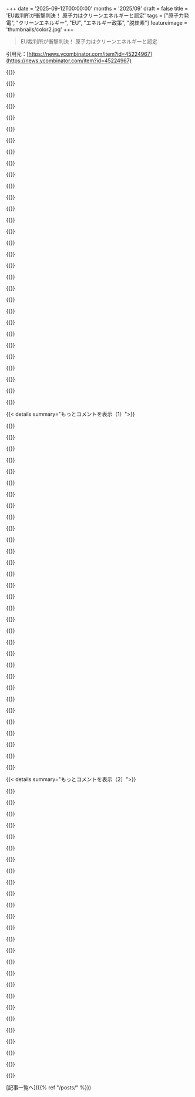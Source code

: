 +++
date = '2025-09-12T00:00:00'
months = '2025/09'
draft = false
title = 'EU裁判所が衝撃判決！ 原子力はクリーンエネルギーと認定'
tags = ["原子力発電", "クリーンエネルギー", "EU", "エネルギー政策", "脱炭素"]
featureimage = 'thumbnails/color2.jpg'
+++

> EU裁判所が衝撃判決！ 原子力はクリーンエネルギーと認定

引用元：[https://news.ycombinator.com/item?id=45224967](https://news.ycombinator.com/item?id=45224967)




{{<matomeQuote body="原子力発電ってさ、元々一番グリーンで、気候変動に優しくて、安全で、経済的で、エネルギー密度も高くて長持ちする選択肢だったのに、なんでみんな反対してたのか、もう一回考えてみてよ。" userName="m101" createdAt="2025/09/13 07:25:56" color="#ff33a1">}}




{{<matomeQuote body="安いって意見には反対だな。建設に20年もかかって、核廃棄物の処分まで考えると経済的に成り立たないよ。それに核燃料の供給源も、依存したくない国が多いのが問題だ。でも、原子力はグリーンで安全、環境に優しいって点はもちろん同意する。多くのエコ活動家には受け入れがたいだろうけどね。" userName="AndyPa32" createdAt="2025/09/13 08:01:29" color="#ff5c5c">}}




{{<matomeQuote body="今まで原子力は、一番安いか一番安全かのどちらかだったけど、今はソーラーが安くて安全なんだよ。" userName="kolinko" createdAt="2025/09/13 09:25:17" color="">}}




{{<matomeQuote body="原子力に反対してたのはね、冷戦から’90年代にかけての核事故が続いたせいだよ。チェルノブイリや福島だけじゃなくて、Windscale / Sellafieldとか世界中でたくさん事故があったんだ。https://en.wikipedia.org/wiki/List_of_nuclear_power_accident...<br>https://en.wikipedia.org/wiki/List_of_nuclear_and_radiation_...<br>人々は事故で病気になったり死んだりするのを見て、納税者として清掃費用を負担した。広範囲で土地が使えなくなるのも見たし、特に冷戦を経験した大人にとっては、放射性降下物が風で国境を越えていくのが怖かったんだ。グリーンピースや反原発ロビーが原因じゃなくて、人々が自分の目でリスクを見て、嫌だと判断したんだよ。チェルノブイリと福島は決定打だったけど、それ以前から原子力はほとんど死んでたようなものさ。俺は反原発じゃないけど、世界の原子力エネルギー産業自身が、今の原子力への不信感の原因だってことはハッキリ言っておくよ。" userName="teamonkey" createdAt="2025/09/13 12:58:28" color="#785bff">}}




{{<matomeQuote body="ソーラーって24時間動かないし、冬のヨーロッパじゃもっと使えないよ。ほとんどのエネルギーをソーラーでまかなうのは現実的じゃないね[1]。EU全体でも5%未満だし、ドイツだと6%未満。ウィンドもダメだ（ドイツで11%未満）。ちなみにフランスでは原子力発電所がエネルギーの37%を供給してるんだ[1] https://ourworldindata.org/grapher/energy-consumption-by-sou..." userName="pzo" createdAt="2025/09/13 09:39:24" color="#ff5c5c">}}




{{<matomeQuote body="建設期間が長くなるのは、規制がしょっちゅう変わるからだよ。ちなみに日本はUSより建設期間が半分くらい短いってのが面白いね。" userName="freetonik" createdAt="2025/09/13 08:07:17" color="">}}




{{<matomeQuote body="費用が高いのは、ありえないくらい安全にしようとする規制のせいだよ。放射線モデルの予測は非科学的だし、死亡率は他の発電技術と比べてもずっと低いんだ。核燃料の貯蔵は比較的シンプルだし、リサイクルすれば量を30倍も減らせる可能性だってあるんだからね。" userName="m101" createdAt="2025/09/13 08:08:38" color="#ff5733">}}




{{<matomeQuote body="他の国でも原子力の評判は良くないね。Hinkley Points Cは予算の2倍以上かかってて、5年以上遅れそうなんだ。フランスとチャイナは例外かな？フランスはプログラムでたくさんの原発を建てたからうまくいってるみたいだね。HPCが稼働した時に、ソーラー＋ウィンド＋BESSに競争できるかどうかは疑問だけど、間違ってるかもしれないな。" userName="rootsofallevil" createdAt="2025/09/13 09:02:43" color="#ff5733">}}




{{<matomeQuote body="原子力発電所にはさ、国際的な法律と協力が必要なんだよ。だって、Chornobylみたいな一回の重大事故で大陸が壊滅しかねないんだから。ウクライナでは、Chornobylによる損害を、全ての原子力発電所の利益でまかなうのに1000〜5000年もかかるって言われてるんだ。しかも、その間にChornobylや他の原発で何も起こらないっていうのは、ありえない話だよね。" userName="oneshtein" createdAt="2025/09/13 08:28:44" color="#ff5733">}}




{{<matomeQuote body="チェルノブイリの直接死者はたった50人だって。屋根のソーラーパネルのほうが死者が多いんだぜ。原発事故は見た目ほど脅威じゃないってことだよ。" userName="gilbetron" createdAt="2025/09/13 14:30:58" color="#45d325">}}




{{<matomeQuote body="原子力は安全にできるのに、一回デカい事故があったせいで誰も推進しなくなった。飛行機や車と比べてみろよ、原発なんてずっと安全なんだぜ。ヨーロッパで原発が止まったのは、環境のためとかじゃなく、ロシアから金が流れたからだろ。" userName="close04" createdAt="2025/09/13 10:00:29" color="#ff5733">}}




{{<matomeQuote body="うちの政府、マジ腐敗してるからさ。友達に仕事回したり、無能なやつを偉くしたりして、事故ばっか起こしてるんだぜ。鉄道すらまともに動かせないのに、原発なんて任せられるわけないだろ？" userName="prinny_" createdAt="2025/09/13 14:49:05" color="">}}




{{<matomeQuote body="お前が言ってることってさ、「原発は1メガワットあたり一番安全だから、たまに大陸が消し飛んでもOK」ってことだろ。" userName="oneshtein" createdAt="2025/09/13 10:43:50" color="">}}




{{<matomeQuote body="フランスのFlamanville EPRって原発、予算は5倍以上オーバーで、完成は15年も遅れてるらしいぜ。https://en.m.wikipedia.org/wiki/Flamanville_Nuclear_Power_Pl..." userName="tatref" createdAt="2025/09/13 09:24:37" color="#ff5c5c">}}




{{<matomeQuote body="核廃棄物の問題は技術的には解決済みなんだよ。あとは政治次第。燃料も、やばい国じゃなくてオーストラリアとかカナダ、インドみたいな信頼できる国から調達できるぜ。" userName="JackSlateur" createdAt="2025/09/13 14:12:52" color="#45d325">}}




{{<matomeQuote body="2011年の福島原発事故で反原発ムードになったけどさ、そこから学ぶべきは、災害リスクがある場所に建てないってことだよ。世界中の原発を全部止めろって話じゃないんだぜ。" userName="tiberius_p" createdAt="2025/09/13 09:43:43" color="#ff5c5c">}}




{{<matomeQuote body="フランスのあの失敗した原発建設ですら、ドイツのクソみたいな再エネより投資効果がいいんだぜ。25年も補助金出したのに、だよ。つまり、ひどい原発でも最高の再エネよりマシってこと。" userName="mpweiher" createdAt="2025/09/14 11:39:19" color="#45d325">}}




{{<matomeQuote body="核廃棄物が長持ちするってのは、ドイツで「自分の庭には置きたくない」ってなる理由の一つだね。チェルノブイリもそう。それに、ザポリージャNPPみたいな「人質」状況も不安だよ。" userName="flohofwoe" createdAt="2025/09/13 07:54:29" color="#45d325">}}




{{<matomeQuote body="ソース教えてよ。再生エネは伸びてるのに補助金は減ってる。原発は時代遅れで莫大な補助金が必要なのに、記事の内容は全く理解できない。" userName="ViewTrick1002" createdAt="2025/09/14 16:28:52" color="">}}




{{<matomeQuote body="『意味不明』って言うけど、現実は君の理解を超えてる。再生エネ補助金は廃止しようとしてるけど失敗してる。英独デンマークの洋上風力は入札ゼロだったし、『史上最速の成長』は補助金のおかげだろ。原発は後退してないし、莫大な補助金が必要なのは、再生エネ優遇で市場が歪んでるからだ。" userName="mpweiher" createdAt="2025/09/14 17:53:04" color="">}}




{{<matomeQuote body="飛行機の安全性をライト兄弟の飛行機で判断するな。" userName="jenadine" createdAt="2025/09/13 14:25:43" color="">}}




{{<matomeQuote body="原発反対の理由はヒューマンエラーだよ。飛行機と違って、原発は十分にバカ避けになってないから不安。それに放射線は目に見えないから、まるで超常現象みたいで怖いんだ。" userName="kranke155" createdAt="2025/09/13 15:14:58" color="">}}




{{<matomeQuote body="石炭は原発事故よりはるかに多くの人を殺してるけど、広く普及してて当たり前だから気にされない。チェルノブイリみたいな事故があっても、原発で救われた命は数万人に上る。もしソ連が解決に努力してなかったら、大陸全体が死んでたかもしれないけどね。" userName="dijit" createdAt="2025/09/13 15:19:43" color="#ff5c5c">}}




{{<matomeQuote body="まず、君が主張のソースを見つけられなかったことから始めよう。話を逸らして煙に巻こうとするなよ。賢い人が平気で嘘をつくなんてね。洋上風力で再生エネ全体を批判してるけど、ドイツとデンマークのオークションは企業が金を払って建設するネガティブ入札だったんだ。金利上昇と建設費高騰で洋上風力は採算ギリギリ。補助金なしで進むプロジェクトもあるんだよ。https://group.vattenfall.com/press-and-media/pressreleases/2... 君が言わないのは、金利上昇と建設費高騰が原発にもっと大きな影響を与えるってことだ。だから、詳しい人なら原発を推奨しない。嘘をついたり都合の良い統計を歪曲したりするのをやめろ。君はもっと賢い。" userName="ViewTrick1002" createdAt="2025/09/14 18:09:46" color="#785bff">}}




{{<matomeQuote body="『技術的に核廃棄物の問題は解決済み』って言うけど、専門家は『予期せぬ人間の侵入の可能性を予測する科学的根拠はない』って言ってるよ。https://international.andra.fr/sites/international/files/201... " userName="natmaka" createdAt="2025/09/13 15:01:48" color="#785bff">}}




{{<matomeQuote body="『大陸を壊滅させる』って、どうせなら『地球全体』って大げさに言えば？<br>まあ、40～50年前に原発をもっと推進してたら、気候変動は防げたはずだ。その代償はどれくらいだろうね？" userName="pqtyw" createdAt="2025/09/13 14:01:47" color="">}}




{{<matomeQuote body="『ソースが見つからなかった』って？ソースはフランスのCour des Comptes（会計検査院）の報告書だよ。俺は君の調査助手じゃない。『嘘をついてる』って、反論できなくなって個人攻撃か。俺の主張を裏付けてくれてありがとう。『洋上風力は採算性の瀬戸際』って、最高のプロジェクトでも収益不明ってことだろ？Cour des Comptesは、最悪の原発プロジェクト（FV3）でも『控えめな収益性』が見込まれるって予測してる。だから、最悪の原発 ＞＞ 最高の断続的再生エネだ。QED。" userName="mpweiher" createdAt="2025/09/14 18:49:13" color="#38d3d3">}}




{{<matomeQuote body="韓国企業はサウジアラビアでNPPを7年で建てたぞ。" userName="looofooo0" createdAt="2025/09/13 09:07:48" color="">}}




{{<matomeQuote body="ドイツの2024年のデータによると、太陽光が15%、風力が28%、合計で57%のエネルギーが再生可能エネルギーから来てるってdestatisが言ってるよ。<br>(https://www.destatis.de/DE/Themen/Branchen-Unternehmen/Energ...)" userName="sdfssdf" createdAt="2025/09/13 12:45:08" color="#45d325">}}




{{<matomeQuote body="この判決の意味、みんな分かってる？まず、原子力だけじゃなく天然ガスもだよ。次に、多くの国が”クリーン”エネルギーにインセンティブを設けてるけど、それが原子力とガスにも魔法みたいに適用されちゃうってこと。これって原子力やガスメーカーがお金を巻き上げるためのものだね。裁判所が無関係だったわけじゃないさ。それでも、原子力はもっと使うべきだよ。建設費がもっと安ければね…。" userName="Luker88" createdAt="2025/09/13 07:21:05" color="#ff5c5c">}}




{{< details summary="もっとコメントを表示（1）">}}

{{<matomeQuote body="原子力とガスは気候変動に優しい解決策だよ。" userName="m101" createdAt="2025/09/13 07:52:24" color="">}}




{{<matomeQuote body="ガスは石炭よりマシってだけで気候に優しいわけじゃないよ。原子力だって壊滅的なリスクがあって、それを抑えるのにめちゃくちゃ金がかかるんだ。万能薬だなんてフリはやめようぜ。どっちも再生可能エネルギーの方が優れてるって。" userName="grafmax" createdAt="2025/09/13 09:51:54" color="#785bff">}}




{{<matomeQuote body="面白い話なんだけど、米国はシェールガス（fracking gas）でドイツの「Energiewende」よりも気候変動対策に貢献したんだぜ。" userName="mpweiher" createdAt="2025/09/13 09:55:34" color="">}}




{{<matomeQuote body="2005年、米国とドイツはどっちもCO₂排出量が約600g/kWhだったんだ。2015年には、シェールガスのおかげで米国は450g/kWhくらいまで減ったけど、ドイツはEnergiewendeで約560g/kWhだったよ。だってEnergiewendeは気候変動対策じゃなくて、CO₂フリーの原子力発電所を止めるのが目的だったからね。どっちの国ももっと良くできたはず。フランスは今も数十年前から約32g/kWhだよ。" userName="mpweiher" createdAt="2025/09/13 10:48:23" color="#ff33a1">}}




{{<matomeQuote body="原子力発電所を止めるのは、すごく人気のある政策だったよね。でもそれはさておき、Energiewendeって急速なエネルギーインフラ整備の障害を取り除くことじゃなかったんだよ（例えば、南北接続の遅れとか）。" userName="RandomLensman" createdAt="2025/09/13 10:57:11" color="">}}




{{<matomeQuote body="まあ、ポピュリズムでバカなことするのは良くないよ。専門的な議論では、素人が専門家より直接意見を言うべきじゃないね。" userName="gf000" createdAt="2025/09/13 11:00:38" color="">}}




{{<matomeQuote body="Yes, not supporting energy infrastructure construction better was a mistake.Removing what would be nasty targets in a war perhaps in the current light not so much." userName="RandomLensman" createdAt="2025/09/13 11:18:57" color="">}}




{{<matomeQuote body="No shutting down cheap, reliable, CO₂ free and already paid for energy infrastructure was.That’s about as idiotic as you can get.And simply by not destroying this already existing infrastructure you wouldn’t even have needed north-south links." userName="mpweiher" createdAt="2025/09/13 13:16:10" color="">}}




{{<matomeQuote body="Germany could have decarbonized faster by maintaining its nuclear power, but only to a limited extent because the bulk of the coal (especially lignite, a high CO2 emitter) is burned to generate electricity in the former East German regions, which have been devoid of nuclear power since 1995 (Soviet reactors were shut down due to their unsafety). Therefore, all active reactors were located in West Germany, and there is no adequate high-voltage line capable of transporting their output to the East.At its peak (in 1999), nuclear power produced only 31% of Germany’s electricity, itself less than 25% of the energy consumed (even considering primary energy, it only provided 12.7%), and by 2011 (Fukushima...), it was producing less than 18% of the electricity.Moreover, in the East, coal-fired power plants have long produced high-pressure steam for district heating (industry and heating many premises), which a remote reactor cannot provide.To claim that Germany shut down its reactors for no reason (after Fukushima...) or that only a minority of environmentalists decided to do so is misleading as, in Germany, all political parties close reactors, and most reactors were not closed by ”Greens”.Furthermore, this nuclear potential would result in higher costs and dependency since it would have replaced part of the huge coal industry, which is very difficult to get rid of." userName="natmaka" createdAt="2025/09/13 15:47:34" color="#ff33a1">}}




{{<matomeQuote body="＞ Germany could have decarbonized faster by maintaining its nuclear powerPrecisely.＞ but only to a limited extent because the bulk of the coal (especially lignite, a high CO2 emitter) is burned to generate electricity in the former East German regions,Huh? Not shutting down the existing nuclear plants is a pure positive and does not prevent you from doing other things. Such as building out renewables and/or nuclear plants in the east.For the money we wasted on intermittent renewables so far, we could have built at least 50 reactors even at the inflated cost of the EPR prototype at Olkiluoto 3. Or 100 inflation-adjusted Konvois. So way more than enough.Nuclear power is well-suited for district heating and industrial heat applications, unlike solar and wind.＞ To claim that Germany shut down its reactors for no reasonNobody claimed that. Germany shut down its reactors for idiotic reasons:https://en.wikipedia.org/wiki/RadiophobiaAll West German reactors would have survived the 2011 Tōhoku earthquake and tsunami perfectly fine had they been at the site of Fukushima. And we don’t have Tsunamis in Germany. How does shutting down those plants make sense again? When answering, consider that Japan is reactivating its nuclear plants.It’s time for Germany to admit its mistake on nuclear energyhttps://www.japantimes.co.jp/commentary/2024/12/26/world/ger...＞ or that only a minority of environmentalists decided to do so is misleading as,Again, such a good thing that that claim wasn’t made in this thread. Or are you misleadingly claiming that it was?＞ misleading as, in Germany, all political parties close reactors, and most reactors were not closed by ”Greens”.Who ”closed” reactors, now that actually is misleading for a change. The law that required nuclear reactors to be closed was passed by the Red/Green coalition in 2002. Germany happens to be a country with the rule of law, so successor governments can’t just act on whim, they are bound by the law of the land. Oh, and it was the Greens who made the Atomausstieg the primary condition for their coalition with the SPD.So while it is correct that all parties are somewhat to blame, to claim that they are equally to blame is ahistorical nonsense and quite misleading.＞ Furthermore, this nuclear potential would result in higher costs and dependencyThat is also not true." userName="mpweiher" createdAt="2025/09/13 19:43:27" color="#45d325">}}




{{<matomeQuote body="The money Germany ”wasted” on renewables brought down prices a lot, triggering massive investments, which was the plan. My prediction is that even France will scale down nuclear power for fiscal reasons alone - they would need to build new reactors now as a long-term replacement - but it does not look too good." userName="uecker" createdAt="2025/09/13 20:01:31" color="">}}




{{<matomeQuote body="What is climate friendly about natural gas?" userName="kpmcc" createdAt="2025/09/13 07:58:02" color="">}}




{{<matomeQuote body="France keeps talking about the EPR2 program but the government just collapsed because they are underwater in debt and can’t agree on any cuts or increases in taxation.At this moment to go on a massive spending spree for a dead-end nuclear project is not a very sane policy." userName="ViewTrick1002" createdAt="2025/09/13 21:05:15" color="">}}




{{<matomeQuote body="＞ The money Germany ”wasted” on renewables brought down prices a lot,It massively increased the price of electricity in Germany. And the same holds true of pretty much every other location that tried it.And it did remarkably little for CO₂ emissions, massively increased our dependence on cheap Russian Gas thus emboldening Putin, cemented our fossil fuel dependence for reliable base load, entrenched our dependence on China.On the whole, ”wasted” is putting it kindly.Yes, the prices of the generating equipment have come down from truly astronomical to only ”not competitive without massive subsidies”.Had we spend the same money on nuclear power plants, we would have long been done with the decarbonization of our electricity sector, and probably well into the electrification and ensuing decarbonization of the other sectors as well.Except we would have found it difficult to spend that much on nuclear power plants, because even at the price of the messed up EPR prototypes, the same money would have bought us over 50 reactors. At the price of the first three Konvois, around 100, adjusted for inflation and some increases. But when you build 50-100 reactors of the same kind (that’s important: don’t make every new one different like we used to do), the cost does go down.France is increasing its fission fleet again, after repealing a law that made such expansion illegal beyond the then existing generating capacity 63.2 GW.The goal of a reduction of the nuclear share to below 50% was also repealed. I do believe that the share of nuclear in France will decrease somewhat, because intermittent renewables can let the nuclear plants run at higher efficiencies by taking up some of the variability that is currently handled by the nuclear plants." userName="mpweiher" createdAt="2025/09/14 07:34:28" color="#ff5c5c">}}




{{<matomeQuote body="Investing in the futur when you have a hard time creating more value than you consume is exactly what you need to do. Reducing investment is precisely the way to reinforce the downward feedback loop.<br>If they want to keep taxing the common man, they need them to create more value otherwise to are just taking larger and larger share of vanishing small value.France does have money; it’s just all concentrated in the boomer generation who is fighting hard to keep control. A large share of the debt is generated to keep this gerontocracy confortable at the expense of the youth and future." userName="seec" createdAt="2025/09/14 02:02:16" color="#ff5c5c">}}




{{<matomeQuote body="Which means you need a return on the investment for it to work. Creating self sustaining industries that don’t need subsidies.Tossing an absolutely mindbogglingly large subsidy to the 70 year old nuclear industry which never has delivered competitive products is not a good use of money. It is like saying we create value by going around breaking windows and paying people to fix it.France’s problem is that if they don’t fix the spending issue on their own the bond market will do it for them. Maintaining the debt will be a larger and larger portion of the budget until the only option is solving the issue.Cutting spending will lower GDP and push up debt as a percent of GDP. But it wasn’t real income when the debt you took on did not lead to productive outcomes. Just polishing a pig." userName="ViewTrick1002" createdAt="2025/09/14 09:24:26" color="#ff5733">}}




{{<matomeQuote body="いずれにせよ寿命はいつか来るけど、戦争で原発が狙われるリスクは冒したくないよね？" userName="RandomLensman" createdAt="2025/09/13 13:20:10" color="">}}




{{<matomeQuote body="えー、原子力はすでに自給自足で、フランスや他の国にとってもROI（投資収益率）が高いんだ。フランス史上最悪の原発建設プロジェクト、フラマンビル3でさえ、断続的な再生可能エネルギープロジェクトよりROIは良いはずだよ。25年も補助金をもらってもプラスのROIを示さない再生可能エネルギーに、これ以上お金を注ぎ込むなんて、理解できないね。" userName="mpweiher" createdAt="2025/09/14 12:42:16" color="#785bff">}}




{{<matomeQuote body="フランスなんかは、自分たちの原発が爆破されたら核攻撃と同じだとみなすだろうね。彼らの核抑止政策を考えたら、双方にとって悲惨な結果になるだろうな。" userName="pqtyw" createdAt="2025/09/13 14:36:37" color="#45d325">}}




{{<matomeQuote body="ドイツが再生可能エネルギーに”無駄遣い”したお金で価格が下がったって言うけど、実際は電気料金が大幅に上がったよ。長期的な総コストを考えよう。フランスの分析はこちら（https://sites.google.com/view/electricitedefrance/accueil#h....）。CO₂排出量にはほとんど効果がなかったって言うけど、これも違う（https://ourworldindata.org/grapher/carbon-intensity-electric...）。ロシア産ガスへの依存を大幅に高めたのは悲しいけど本当だね。でも、原子力もフランスを救ってないよ（https://sites.google.com/view/avenirdunucleraire/transition-...）。同じお金を原発に費やしていれば、フラマンビル3やVogtleは失敗したし、50基以上買えたはずって言うけど、万が一危険な欠陥が見つかったら、すべて停止することになるよ。フランスでは最近、異なるタイプの原子炉だったから一部は稼働できたんだ（https://en.wikipedia.org/wiki/Nuclear_power_in_France#Crisis...）。フランスが核分裂炉を増やしているって言うけど、フラマンビル3は失敗で、せいぜい2基の新しい原子炉の建設意図があるだけだよ（https://www.lemonde.fr/economie/article/2025/01/14/epr-de-fl...）。" userName="natmaka" createdAt="2025/09/14 14:13:11" color="#ff33a1">}}




{{<matomeQuote body="どこから始めればいいか分からないな。もう嘘つくのはやめてくれない？このコメント、全部間違ってるよ。フランスでは、EDFが財政的に弱すぎてこれ以上プロジェクトを抱えられないのと、新しい原発が市場が受け入れる価格で電気を供給できないせいで、EPR2プログラムにどれだけ補助金が必要か、という議論がされてるんだ。全然自給自足じゃないね。フラマンビル3については、インフレ率より低い割引率と40年の回収期間の報告書を引用してるんじゃないかな。フランス初の洋上風力発電所、つまりフランスの産業や官僚機構との協力に関するプロトタイプと比較してるんだろ。少しでも経済がわかる人なら、その報告書の著者は原発投資が純粋な狂気だって叫んでるのわかるはずだよ。ロビイストとか偏った人たちが引用できるように、言葉を濁してるだけだ。人類史上最速で成長してるエネルギー源で、補助金も廃止されつつある再生可能エネルギーが、まだプラスのROIを示してないなんて、最高だね。どうなってるんだ？再生可能エネルギーに投資してる民間マネーは全部損失を出すために計算されてるって言いたいの？" userName="ViewTrick1002" createdAt="2025/09/14 16:07:26" color="#ff5c5c">}}




{{<matomeQuote body="長期的に見れば、断続的な再生可能エネルギーはさらに悪くなる。一方、原子力は長期的には打ち出の小槌だね。君の「分析」には敬意を表するけど、フランスの監査官は違う結論を出してるよ。CO₂排出量への影響が少ないって言うけど、君がリンクしたグラフこそ、俺の意見を証明してる。削減なんて笑えるレベルだ。フランスのCO₂排出量はドイツの1/10以下だし、何十年もそのままだし、しかもはるかに低コストで実現してきたんだ。フラマンビル3やアメリカのVogtle、Summerは失敗したって言うけど、逆だよ。それらはどれも信頼できる電力を生産してるし、断続的な再生可能エネルギーよりも良い価格で提供してるんだ。もちろん、他の原発プロジェクトと比較すれば大失敗だけど、断続的な再生可能エネルギーと比較すれば失敗じゃない。基準が違うだけだ。それに、それらのプロジェクトが（他の原発プロジェクトに比べて）「失敗」したのは、建設された量が少なすぎたからだよ。どれもFOAK（First of a Kind）で、過去20〜40年間、新しい原発をほとんど建設してこなかった国で建てられたんだ。FOAKは遅くて高価（コストのほとんどは融資、つまり金利支払い）だけど、NOAK（Nth of a Kind）はもっと速くて安くなる傾向がある。中国はもっと速く安く建設してるしね。彼らの最初のAP-1000は9年かかったけど、今は5年で建設してるよ。フランスの主な問題は、ミッテラン時代に原子力が軽視され、COVID中に保守が先延ばしにされたことによるメンテナンス不足だった。一種類の原発だけ建てるんじゃなくて、2〜3種類を10〜20基ずつ建てるべきだよ。それに、あまり急いで建てるべきじゃない。こういうものは100年持つんだから、10〜20年で全フリートを建ててしまったら、その後の80〜90年間は建設するものがなくなって産業が衰退してしまう。公式報告書でフラマンビル3の建設プロジェクトが失敗だったと明記されているって言うけど、違うよ。原子力発電所の基準からすればひどいものだったけど、電気料金に関するかなり否定的な仮定の下でも「控えめな」収益性はあるだろうね。これもまた、最高の断続的な再生可能エネルギープロジェクトよりも優れてる。フラマンビル3は「原子力産業」全体じゃない。あくまで特定のプロジェクトだ。2022年以降に少なくとも2基の新しい原子炉を建設する意図があるだけって言うけど、それは嘘だ。現在の計画は6基のEPR2を建設して、その後さらに8基を建設することだよ。最初の6基のサイトは選定済みだし、最初の2基のエンジニアリング契約は数十億ユーロで落札されてるんだ。それが「何もない」って言うなら、その「何もない」を少し分けてくれないか？銀行口座の詳細を送るよ。" userName="mpweiher" createdAt="2025/09/14 18:09:58" color="#785bff">}}




{{<matomeQuote body="俺のコメントはまさに正しいよ。EDFは再生可能エネルギープロジェクトで国から補助金を得てる。EDFは原子力からの利益を国に、そしてARENHプログラムを通じて他のフランス産業にも支払ってるんだ。これらは事実だよ。再生可能エネルギーに投入されてる民間資金は、保証された国の補助金を得るのに最高だね。史上最高のビジネスモデルだよ。" userName="mpweiher" createdAt="2025/09/14 18:51:16" color="">}}




{{<matomeQuote body="既存の原発を停止しないのは純粋なプラスだって言うけど、日本、特に福島の住民に聞いてみてくれよ。ドイツは再生可能エネルギーを選んだのに、大規模な石炭産業をすぐに廃止できないでいるんだ。これまでに断続的な再生可能エネルギーに浪費したお金の出所はどこ？原発は地域暖房や工業用熱に適してるって言うけど、それは設計と適切なネットワークがあればの話だ。フランスの原子力は地域暖房も工業用熱もほとんどやってないよ。ドイツが馬鹿な理由で原子炉を停止したって言うけど、理由は「福島」だ。2011年の東北地震は全西ドイツの原子炉が耐えられただろうって言うけど、日本でも2011年までは公式に「全原子炉が耐えられる」って言ってたんだ。ドイツには津波がないって言うけど、津波だけが原発事故を誘発する唯一の原因じゃない。なぜそれらのプラントを停止することが理にかなってるのかって言うけど、原発が引き起こす課題（大規模事故のリスク、廃棄物、ウランへの依存、困難な廃止措置、兵器拡散のリスク）を拒否して、別の方法（再生可能エネルギー）が技術的に適切になったからだよ。日本は原発を再稼働してるって言うけど、2015年以降ずっとそう言ってる人がいるけど、現実の日本は、中国と同じく、再生可能エネルギーに大規模に投資してるんだ（https://ourworldindata.org/grapher/electricity-fossil-renewa...）。そしてごく少数の原子炉しか再稼働してないよ。環境活動家がそう決めたのは少数派だって主張は誤解を招くって言うけど、このスレッドではその主張はしてないよ。誰が原子炉を「閉じた」のかって言うけど、これを見て（https://x.com/HannoKlausmeier/status/1784158942823690561）。原子炉の閉鎖を義務付けた法律は2002年に赤／緑連合によって可決されたって言うけど、全部省かないでくれよ。メルケル政権は2010年末に、スケジュールを12年遅らせたんだ（https://en.wikipedia.org/wiki/Nuclear_power_in_Germany#Chang...）。それから福島事故がすべてを変えたんだ。まさに俺が説明した通りだ。さらに、この原子力ポテンシャルはコスト増と依存につながるだろうって言うけど、それも違う。ドイツは自国の石炭を燃やして、大規模な産業部門を維持してる。もし原子炉を稼働させたままだと、石炭をもっと早く廃止せざるを得なくなり、大規模な失業とウランへの依存につながっただろうね。これは悲しいけど事実だよ。" userName="natmaka" createdAt="2025/09/14 13:58:48" color="#38d3d3">}}




{{<matomeQuote body="長期的には断続的な再生可能エネルギーはさらに悪化し、原子力は金を生むライセンスだって？根拠のないナンセンスだよ。フランスの監査官が違う結論を出したって言うけど、ソースは？フランス会計検査院は5年前に、公的財政保証なしでは新たな原発プロジェクトはあり得ないと公式に宣言してるよ（https://www.challenges.fr/top-news/nucleaire-la-cour-des-com...）。1月に発表された最新の原子力に関する報告書は「永続するリスク」（https://www.ccomptes.fr/sites/default/files/2025-01/20250114...）って題されてるんだ。CO₂排出量への影響が少ないっていう主張への反論（https://ourworldindata.org/grapher/carbon-intensity-electric...）は、2013年の538 geqCO2/KWhから2024年の344 geqCO2/KWhへの削減は、大規模な石炭産業があり、しかも全原発を停止しながらでも、かなり良い結果だよ。フランスのCO₂排出量がドイツの1/10以下っていう理由はよく知られてる（https://sites.google.com/view/electricitedefrance/messmer-pl...）。コストが低いって言うけど（TCO）、違うよ（https://sites.google.com/view/electricitedefrance/accueil#h....）。フラマンビル3やアメリカのVogtle、Summerは失敗したって主張を「いや、成功だよ」って反論するのはOMGだね。公式報告書でさえ失敗だって結論付けてるのに。断続的な再生可能エネルギーと比較すると、基準が異なるって言うけど、それはトレンドじゃないよ（https://ourworldindata.org/grapher/electricity-fossil-renewa...）。プロジェクトをバッチ化することで強力で持続的な利益が得られるっていう主張は無効で、業界はとっくの昔にそれを知ってる（https://www.sciencedirect.com/science/article/abs/pii/S03014...）。EPRは既存の原子炉と非常に似ていて、既存設計の進化であって新しい概念じゃない（https://recherche-expertise.asnr.fr/savoir-comprendre/surete...）。プロジェクトが始まったのは15〜25年前で、直前の原子炉建設から数年後だよ。それに、これらの国は活発な原子炉フリートと大規模な公的原子力R＆D予算を持ってるんだから、「誰もこれに取り組んでいなかった」っていう話は馬鹿げてる。コストのほとんどが資金調達、つまり金利支払いなのは本当だけど、それはプロジェクトがものすごく遅れたからだよ。中国が建設してるのは再生可能エネルギーだ（https://sites.google.com/view/nuclaireenchine/accueil）。彼らはごくわずかな原子炉しか建設してなくて、彼らのEPRは公式に遅延して予算超過だった。フランスの主な問題が保守不足だったって言うけど、ソースは？原子力規制当局はとても厳しいよ。ミッテラン時代に原子力が軽視されたからって言うけど、ミッテランは原子力に大いに貢献していて、これは今やよく知られた事実だ（https://www.youtube.com/watch?v=5rvP1zstk68）。COVID中の保守延期だって？ソースは？実際には多くの「Grand Carénage」プロジェクトは予算内で期限内に完了したんだ（https://fr.wikipedia.org/wiki/Grand_car%C3%A9nage）。安定した状態を達成するために、10〜20年で全フリートを建設できない。そうすると、その後の80〜90年間は建設するものがなくなり、産業が衰退するって言うけど、フランスでは様々な国に原子炉を売ろうとしてたんだよ。公式報告書でフラマンビル3の建設プロジェクトが失敗だったと明記されているっていう主張を「いや、違う」って反論するのは間違ってる。ソースはこれだよ。フラマンビルEPRを分析した公式報告書の結論、31ページ（https://www.assemblee-nationale.fr/dyn/media/organes-parleme...）に「フラマンビルのEPR建設は、EDFにとって失敗としか言いようがないほど多くの追加費用と遅延を累積した」とある。控えめな収益性で、最高の断続的な再生可能エネルギープロジェクトよりも優れてるっていう主張のソースは？FV3は「原子力産業」全体じゃない。特定のプロジェクトだって言うけど、2000年以降に成功したプロジェクトってどれ？現在の計画はEPR2を6基建設する、っていうのは、単なる計画だ。「6基」は「少なくとも2基」だよ。現時点では2基（Penlyの既存プラント）しか理論的に建設できる場所が分かってない。最初の6基のサイトが選定されてるって言うけど、どれだよ？ソースは？最初の2基のエンジニアリング契約が落札されたって言うけど、準備作業のためだ。道のりは長いよ。「何もない」って言うけど、再生可能エネルギーと比べたら本当に何もないに等しいね（https://ourworldindata.org/grapher/electricity-fossil-renewa...）。" userName="natmaka" createdAt="2025/09/14 21:04:16" color="#ff5733">}}




{{<matomeQuote body="メタンは燃やすと出るエネルギーの半分以上が水素の酸化で、温室効果ガスは石炭の半分くらいだってさ。硫黄とか煤の問題もないしね。<br>[1] https://people.wou.edu/~courtna/GS361/Energy_From_Fossil_Fue..." userName="T-A" createdAt="2025/09/13 09:30:49" color="#ff5733">}}




{{<matomeQuote body="原子力発電所は狙われなくてもヤバいことになりかねないし、誰が攻撃したか特定するのも難しいだろうね。今のウクライナを見てみろよ…" userName="natmaka" createdAt="2025/09/13 16:24:00" color="">}}




{{<matomeQuote body="タブロイド紙のデマを信じちゃダメだよ。家庭用電力料金は上がったけど、それは意図的な節約奨励策だったし、政治問題だよ。ロシア産ガスへの依存が増えたなんてデタラメ。電力生産に使うガスは少ないし、2010年と2024年で比較すると減ってるくらい。CO2排出量は再生可能エネルギーの導入で計画通り減少してるし、石炭火力も激減。ドイツは気候目標を達成したんだ。エネルギー転換が遅かったのは事実だけど、今から原発を建ててもっと遅くなるだけ。フランスが原発に力を入れるのは政治的理由だけど、財政難で無理だろうね。彼らの原子力産業はひどい状態だよ。<br>[1] https://ag-energiebilanzen.de/wp-content/uploads/2025/02/STR...<br>[2] https://www.umweltbundesamt.de/themen/co2-emissionen-pro-kil..." userName="uecker" createdAt="2025/09/15 08:09:56" color="#45d325">}}




{{<matomeQuote body="原子力発電の建設費が高すぎるのは、規制当局が安い電力より事故リスク削減を優先してるからだよ。彼らは事故が起こらないようにするんじゃなくて、事故が起こってもちゃんと対処できるような設計にすべきだね。" userName="cakealert" createdAt="2025/09/13 07:12:07" color="#785bff">}}




{{<matomeQuote body="＞規制当局は安い電力なんて気にしてないって言うけどさ。そんなことないよ、経済成長に直結するんだから。" userName="good_vs_great" createdAt="2025/09/15 20:24:46" color="">}}

{{</details>}}




{{< details summary="もっとコメントを表示（2）">}}

{{<matomeQuote body="「アメリカの原子力エネルギーの大失敗」ってYouTube見てみ。34000年もかかる核廃棄物の問題以外にも色々あったんだよ。=3 https://www.youtube.com/watch?v=6Kkgg494Ifc" userName="Joel_Mckay" createdAt="2025/09/13 09:41:42" color="">}}




{{<matomeQuote body="原子力には反対しないけど、なんで再生可能エネルギーをもっと増やせないのかが理解できないんだよね。コストはかかっても、原発が出す電力量は再生可能エネルギーでも十分補えるんじゃないの？" userName="jama211" createdAt="2025/09/12 19:19:46" color="">}}




{{<matomeQuote body="再生可能エネルギーと比べると、原子力には物理的なメリットがかなりあるよ。同じ量の電力を風力や太陽光だけで賄うには、もっと広い土地や資材、それに不安定さを補うための貯蔵が必要になる。安定したベースロード電源としては、原発は避けられないってこと。" userName="pil0u" createdAt="2025/09/12 20:19:38" color="">}}




{{<matomeQuote body="再生可能エネルギーと貯蔵の組み合わせの方が、原子力よりずっと安くつくよ。完全に脱炭素化した電力網には、100%再エネ＋貯蔵か、90%再エネ＋貯蔵＋10%原子力／先進地熱の2つの道があるけど、どっちが安いかは今後の技術のコスト次第。俺は100%再エネが勝つと思うね。メディアは保守派に遠慮してこの話を表に出さないけど、Ars Technicaとか見てみ。<br>https://insideclimatenews.org/news/22092022/inside-clean-ene..." userName="epistasis" createdAt="2025/09/13 04:15:51" color="#ff5733">}}




{{<matomeQuote body="それでも、再生可能エネルギーの方が安上がりだよ。土地代が高いなんてよく聞くけど、ヨーロッパでも再エネ用の土地代は十分手頃なんだ。高い原発を建てて、比較的安い土地を節約するなんて、本末転倒だよ。" userName="pfdietz" createdAt="2025/09/12 20:25:57" color="">}}




{{<matomeQuote body="再エネの一番の問題は信頼性だよ。必要な時に発電しないなら、安くても意味ないじゃん。" userName="johanyc" createdAt="2025/09/12 22:12:48" color="">}}




{{<matomeQuote body="原子力はエネルギー密度が一番高いんだ。”Renewables”は同じ電力を作るのに広い土地が必要で、いろんな生物の生息地を破壊しちゃう。ノルウェーでは風力発電に地元の人たちが強く反対してるよ。Greenpeaceは原子力に反対するから、寄付は断ったんだよね。WWFには喜んで寄付するけどさ。" userName="zvrba" createdAt="2025/09/13 06:59:09" color="#ff5733">}}




{{<matomeQuote body="再エネで全て賄うのは、過剰建設や蓄電、送電網強化でできるけど、再エネ比率が高くなるほど高価になる。このConstruction Physicsの記事[0]を見てみて。個人的には原子力を否定しないけど、コスト面で懐疑的。原子力は高くなるばかりだけど、太陽光やバッテリーは安くなってる。原子力は高稼働率で経済的だけど、再エネは需給を不安定にして、調整可能な電源に有利だよ。今、ゼロカーボンエネルギーを増やすなら太陽光とバッテリーが一番安い。https://www.construction-physics.com/p/can-we-afford-large-s..." userName="mikepavone" createdAt="2025/09/12 20:43:52" color="#785bff">}}




{{<matomeQuote body="原子力支持者としては、どんな方法でもカーボンニュートラルになれば嬉しいよ。でも、再エネだけじゃ多くの場所で実現できてない。Googleによると、脱原発のドイツは2023年にCO2が一人当たり6.95トンだけど、フランスは1986年にそれを達成して、今は4.14トン。再エネが安くて早いなら、チェルノブイリから39年も経って、なんでドイツはフランスよりCO2排出量を減らせないんだ？って再エネに聞きたいね。" userName="yongjik" createdAt="2025/09/12 19:47:40" color="#ff5733">}}




{{<matomeQuote body="「コストがかかるかも」って言ってるけど、間違いなくかかるよ。それに、コスト以外にも理由が3つあるんだ。1つは時間がかかること。2つ目は広範囲に分散させる必要があって、地方の規制とかで大変になること。3つ目はグリッドを安定させるための蓄電コストが莫大で、これはまだ研究段階でもあるんだ。こんな状況なのに「再エネだけ」って方向に行ってるのは、原子力のタブーのせいだよね。" userName="lucideer" createdAt="2025/09/12 21:11:07" color="#ff5c5c">}}




{{<matomeQuote body="ドイツが再エネ投資を全部原子力に回してたら、今頃もうカーボンニュートラルになってたはず。2050年じゃなくて、今すぐね。なのに、ドイツの一人当たりCO2排出量はフランスの2倍だよ。フランスは70年代に安く原発を建てたのにさ。「再エネを大量に増やす」って考えは願望的思考の極致で、まだ信じてる人がいるなんて信じられないよ。" userName="alexey-salmin" createdAt="2025/09/12 19:29:33" color="#38d3d3">}}




{{<matomeQuote body="「Renewablesとstorageはいつもover delivering、一方でnuclearはいつもunder delivers」って言うけど、違うよ。冬のある国で再エネ100%にするには、storageはあと100倍も進化しないと使えない。nuclearが成功した国はあるけど、renewablesで成功した国はまだないからね。" userName="realusername" createdAt="2025/09/13 05:41:55" color="#ff5733">}}




{{<matomeQuote body="うん、これが本当の答えだよね。原子力は世界の電力需要に占める割合が10%以下に落ちてて、これを逆転して15%にするには奇跡が必要だよ。一方で、再エネは急増中で、専門家も未来を支配すると言ってる。このOur World in Dataの記事を見てみ？水力除いたらもっとはっきりするよ。https://ourworldindata.org/data-insights/the-world-is-gettin...ここで原子力について言ってることは、地球平面説レベルで恥ずかしくないのかな。" userName="ZeroGravitas" createdAt="2025/09/13 07:36:35" color="">}}




{{<matomeQuote body="投資で安くなるのは再エネだけ、っていう経済法則でもあるの？<br>それに、風も太陽光も少ない場所で再エネが機能する物理法則って何？" userName="nec4b" createdAt="2025/09/13 10:42:11" color="">}}




{{<matomeQuote body="「再エネが需給曲線を不安定にするから調整可能な電源が有利」って話だけど、再エネがなくても需給曲線はもともとかなり不安定だよ。もし100%近く稼働しないと採算が取れないなら（ベースロード電源ね）、電力の大部分を賄うのは無理。バッテリーがこれを変えるかもしれないけど、そのためには、断続的な電源より安くならないとね。" userName="gpm" createdAt="2025/09/12 21:10:36" color="#785bff">}}




{{<matomeQuote body="原子力発電は通常外部化されてるコストを全部入れると、みんなが思ってるよりずっと高くなることが多いんだよ。核廃棄物や古い原子炉の廃炉は、めちゃくちゃ大規模で時間もかかるし、だからすごく費用がかかる作業なんだ。" userName="9dev" createdAt="2025/09/12 19:29:32" color="#ff5c5c">}}




{{<matomeQuote body="再生可能エネルギーは不安定で、長期貯蔵がまだ解決してない問題なんだよね。バッテリーで1日分はなんとかなるけど、夏にたくさん作って冬に使うってのは無理。だから、生産が少ない時に石炭やガス火力発電所みたいな代替が必要になるか、同時に停止しないように十分な容量を分散させるか。容量が大きく変動する大規模なグリッドを管理して、それを弾力的にするってのはめちゃくちゃ大変な課題なんだ。だからドイツは再生可能エネルギー推進って言ってるのに、70基くらいの新しいガス火力発電所を建ててるんだよ。たぶん実現は可能だろうけど、この視点で見ると原子力は良い代替案に見えてくるよね。" userName="StopDisinfo910" createdAt="2025/09/12 19:42:50" color="#ff5c5c">}}




{{<matomeQuote body="「原子力より時間かかるって？」それ、どこ情報？<br>まあそれは置いといて、原子力はバッテリーなしで再生可能エネルギーと併用するグリッドでは経済的に成り立たないんだよ。再生可能エネルギーが供給できない時は、一時的に高価な発電機に切り替えられるけど、原子力の競合になるような不安定な電源は、原子力を破産させちゃうからね。" userName="marcosdumay" createdAt="2025/09/12 22:14:36" color="#ff33a1">}}




{{<matomeQuote body="「バッテリーだと1日分はなんとかなるけど、夏に作って冬に使うのは無理」って意見もあるけど、貯蔵方法はバッテリーだけじゃないんだよ。僕の考えでは、地形を活かせる場所が良い選択肢だと思うな。電力が多すぎる時に湖に水を汲み上げて、足りない時に放水する揚水発電とかね。それに、グリッドが繋がっていればどこかで太陽はいつも輝いてるから、距離による送電ロスは大きいかもしれないけど、これも選択肢だよね。" userName="hvb2" createdAt="2025/09/12 20:25:07" color="#ff5c5c">}}




{{<matomeQuote body="「再生可能エネルギーがそんなに安くて早く導入できるなら、チェルノブイリから39年経ったのに、ドイツがCO2排出量でフランスを下回れないのはどうして？」って疑問があるよね。それは、再生可能エネルギーと貯蔵が、この目標を達成するのに必要な規模と価格で生産されるようになったのが、ここ5年くらいだからだよ [1]。この記事「Solar electricity every hour of every day is here and it changes everything」[2] は、太陽光発電とバッテリーが世界のほとんどで他の発電源を周辺に追いやっている様子を面白く示してる。追記: ブラジルとイギリスのここ5年間の太陽光発電の大幅な増加を示すデータもあるよ [3][4]<br>1. https://ember-energy.org/latest-insights/solar-power-continu...<br>2. https://ember-energy.org/latest-insights/solar-electricity-e...<br>3. https://ember-energy.org/latest-insights/wind-and-solar-gene...<br>4. https://ember-energy.org/latest-insights/a-record-year-for-b..." userName="kieranmaine" createdAt="2025/09/12 19:58:43" color="#785bff">}}




{{<matomeQuote body="それって、緊急予備電源の領域に入ってきちゃうよね。原子力発電のCAPEX（設備投資）で緊急予備電源を建てるなんて、完全に狂ってるように見えるよ。簡単な解決策はガスタービンだね。すでに持ってるし、航空や海上輸送が脱炭素化するにつれて、同じ燃料を使えるんだ。それがシンガス、アンモニア、バイオ燃料のどれであってもね。もしくはバイオ燃料をグリッド用に確保するとか。今日、米国ではガソリンのブレンドとして使われてるエタノールで、グリッドを14日間助けなしで動かせるくらい生産してるよ。BEVに移行するにつれて、その燃料をグリッドの用途に転用しつつ、入力も脱炭素化を確実に進めよう。" userName="ViewTrick1002" createdAt="2025/09/13 08:24:42" color="#38d3d3">}}




{{<matomeQuote body="(コメント5で紹介されてた)記事2を見たんだけど、彼ら自身の数字によると、ラスベガスみたいな晴れてる地域で「24/365で97%」って書いてあるんだ。これは、毎日43分（24 × 0.03 × 60）の停電があるってことだよ。多くの人が「24/365」や「every hour of every day」だとは思わないよね。" userName="strawhatguy" createdAt="2025/09/12 22:56:46" color="#ff33a1">}}




{{<matomeQuote body="君のコメント、ちょっと理解できないな。フランスは2年分の使用可能なウランと、5年分の未濃縮ウランを持ってるんだよ。国内でこれだけの7年分の緊急備蓄があるエネルギー源は他にないと思うな。<br>「BEVに移行するにつれて、その燃料をグリッドの用途に転用しつつ、入力も脱炭素化を確実に進めよう」って話だけど、BEVは冬に消費が増えるし、人々に自分の車の使い方を指図することはできないから、貯蔵問題を悪化させるんじゃないかな。" userName="realusername" createdAt="2025/09/13 10:19:14" color="#ff5c5c">}}




{{<matomeQuote body="いや、それは無理だっただろうね。ドイツは再生可能エネルギーに7000億ドルを費やして、250GWの電力が必要なんだ。中国でさえ、7000億ドルで250GWの原子力発電所を建てることはできなかっただろうな、かなり近づけたとしてもね。ドイツはおそらく5兆ドルが必要だったはずだよ。その7000億ドルの大半は、再生可能エネルギーが原子力よりも高価だった2000年代と2010年代に費やされたものだ。でも2020年代には、再生可能エネルギーは原子力よりはるかに安くなってるよ。" userName="bryanlarsen" createdAt="2025/09/12 20:16:57" color="#45d325">}}




{{<matomeQuote body="冬の嵐が来てグリッドの使用量が急増する時には、ウラン備蓄は役に立たないんだよ。それは「緊急予備電源」とか、君が最初に言ってた「100%動くか全く使えないか」っていう白黒はっきりした話だよね。フランスを見てごらん。彼らは通常、かなりの量の電力を輸出してる。でも寒波が来ると、その輸出フローは輸入に逆転して、国内や近隣国で化石燃料ベースの発電を始めなきゃならなくなるんだ。彼らがやってるのは、グリッド管理を近隣国にアウトソースして、フランス国内と近隣国のグリッドにある35GWの化石燃料ベースの電力生産に頼ってるってこと。なぜなら、原子力発電は誰も電力を欲しがらない時に作りすぎて、実際に必要な時には少なすぎるからね。<br>「BEVは冬に消費が増えるし、自分の車の使い方を指図できないから貯蔵問題を悪化させる」って君は言うけど、グリッドの仕組みを理解してないんじゃない？BEVは、需要と供給に合わせて余剰を有効活用できるから、再生可能エネルギーグリッドにとっては究極の消費者なんだよ。僕の知ってるBEVユーザーで時間帯別契約をしてる人はみんな、コスト削減のために完璧なタイミングで充電してるもん。もちろん、スケジュールによっては今すぐ充電するために追加料金を払う気はあるだろうけど、それは家庭用BEV全体のほんの一部でしかないんだ。" userName="ViewTrick1002" createdAt="2025/09/13 11:12:00" color="#45d325">}}

{{</details>}}



[記事一覧へ]({{% ref "/posts/" %}})
